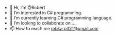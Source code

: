 - 👋 Hi, I’m @Robert
- 👀 I’m interested in C# programming.
- 🌱 I’m currently learning C# programming language.
- 💞️ I’m looking to collaborate on ...
- 📫 How to reach me robkarp321@gmail.com

<!---
Rob3ertt/Rob3ertt is a ✨ special ✨ repository because its `README.md` (this file) appears on your GitHub profile.
You can click the Preview link to take a look at your changes.
--->
